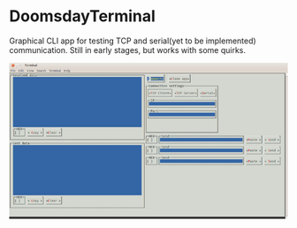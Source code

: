 # DoomsdayTerminal
 Graphical CLI app for testing TCP and serial(yet to be implemented) communication. Still in early stages, but works with some quirks.

![Doomsday Terminal screenshot](screenshot.png)